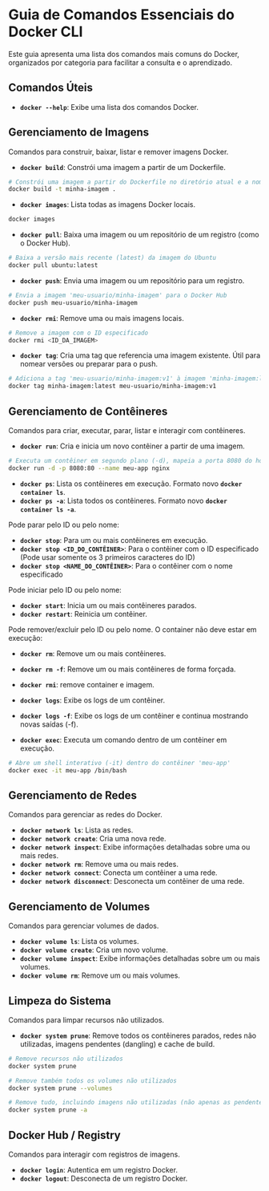 # Guia de Comandos Essenciais do Docker CLI

Este guia apresenta uma lista dos comandos mais comuns do Docker, organizados por categoria para facilitar a consulta e o aprendizado.

## Comandos Úteis

- **`docker --help`**: Exibe uma lista dos comandos Docker.

## Gerenciamento de Imagens

Comandos para construir, baixar, listar e remover imagens Docker.

- **`docker build`**: Constrói uma imagem a partir de um Dockerfile.

```bash
# Constrói uma imagem a partir do Dockerfile no diretório atual e a nomeia (tag) como 'minha-imagem'
docker build -t minha-imagem .
```

- **`docker images`**: Lista todas as imagens Docker locais.

```bash
docker images
```

- **`docker pull`**: Baixa uma imagem ou um repositório de um registro (como o Docker Hub).

```bash
# Baixa a versão mais recente (latest) da imagem do Ubuntu
docker pull ubuntu:latest
```

- **`docker push`**: Envia uma imagem ou um repositório para um registro.

```bash
# Envia a imagem 'meu-usuario/minha-imagem' para o Docker Hub
docker push meu-usuario/minha-imagem
```

- **`docker rmi`**: Remove uma ou mais imagens locais.

```bash
# Remove a imagem com o ID especificado
docker rmi <ID_DA_IMAGEM>
```

- **`docker tag`**: Cria uma tag que referencia uma imagem existente. Útil para nomear versões ou preparar para o push.

```bash
# Adiciona a tag 'meu-usuario/minha-imagem:v1' à imagem 'minha-imagem:latest'
docker tag minha-imagem:latest meu-usuario/minha-imagem:v1
```

## Gerenciamento de Contêineres

Comandos para criar, executar, parar, listar e interagir com contêineres.

- **`docker run`**: Cria e inicia um novo contêiner a partir de uma imagem.

```bash
# Executa um contêiner em segundo plano (-d), mapeia a porta 8080 do host para a 80 do contêiner (-p) e o nomeia como 'meu-app'
docker run -d -p 8080:80 --name meu-app nginx
```

- **`docker ps`**: Lista os contêineres em execução. Formato novo **`docker container ls`**.
- **`docker ps -a`**: Lista todos os contêineres. Formato novo **`docker container ls -a`**.

Pode parar pelo ID ou pelo nome:

- **`docker stop`**: Para um ou mais contêineres em execução.
- **`docker stop <ID_DO_CONTÊINER>`**: Para o contêiner com o ID especificado (Pode usar somente os 3 primeiros caracteres do ID)
- **`docker stop <NAME_DO_CONTÊINER>`**: Para o contêiner com o nome especificado

Pode iniciar pelo ID ou pelo nome:

- **`docker start`**: Inicia um ou mais contêineres parados.
- **`docker restart`**: Reinicia um contêiner.

Pode remover/excluir pelo ID ou pelo nome. O container não deve estar em execução:

- **`docker rm`**: Remove um ou mais contêineres.
- **`docker rm -f`**: Remove um ou mais contêineres de forma forçada.
- **`docker rmi`**: remove container e imagem.

- **`docker logs`**: Exibe os logs de um contêiner.
- **`docker logs -f`**: Exibe os logs de um contêiner e continua mostrando novas saídas (-f).

- **`docker exec`**: Executa um comando dentro de um contêiner em execução.
  
```bash
# Abre um shell interativo (-it) dentro do contêiner 'meu-app'
docker exec -it meu-app /bin/bash
```

## Gerenciamento de Redes

Comandos para gerenciar as redes do Docker.

- **`docker network ls`**: Lista as redes.
- **`docker network create`**: Cria uma nova rede.
- **`docker network inspect`**: Exibe informações detalhadas sobre uma ou mais redes.
- **`docker network rm`**: Remove uma ou mais redes.
- **`docker network connect`**: Conecta um contêiner a uma rede.
- **`docker network disconnect`**: Desconecta um contêiner de uma rede.

## Gerenciamento de Volumes

Comandos para gerenciar volumes de dados.

- **`docker volume ls`**: Lista os volumes.
- **`docker volume create`**: Cria um novo volume.
- **`docker volume inspect`**: Exibe informações detalhadas sobre um ou mais volumes.
- **`docker volume rm`**: Remove um ou mais volumes.

## Limpeza do Sistema

Comandos para limpar recursos não utilizados.

- **`docker system prune`**: Remove todos os contêineres parados, redes não utilizadas, imagens pendentes (dangling) e cache de build.

```bash
# Remove recursos não utilizados
docker system prune

# Remove também todos os volumes não utilizados
docker system prune --volumes

# Remove tudo, incluindo imagens não utilizadas (não apenas as pendentes)
docker system prune -a
```

## Docker Hub / Registry

Comandos para interagir com registros de imagens.

- **`docker login`**: Autentica em um registro Docker.
- **`docker logout`**: Desconecta de um registro Docker.